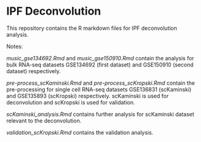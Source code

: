 # IPF Deconvolution

This repository contains the R markdown files for IPF deconvolution analysis.  


Notes:  

*music_gse134692.Rmd* and *music_gse150910.Rmd* contain the analysis for bulk RNA-seq datasets GSE134692 (first dataset) and GSE150910 (second dataset) respectively.  

*pre-process_scKaminski.Rmd* and *pre-process_scKropski.Rmd* contain the pre-processing for single cell RNA-seq datasets GSE136831 (scKaminski) and GSE135893 (scKropski) respectively. scKaminski is used for deconvolution and scKropski is used for validation.  

*scKaminski_analysis.Rmd* contains further analysis for scKaminski dataset relevant to the deconvolution.  

*validation_scKropski.Rmd* contains the validation analysis.

